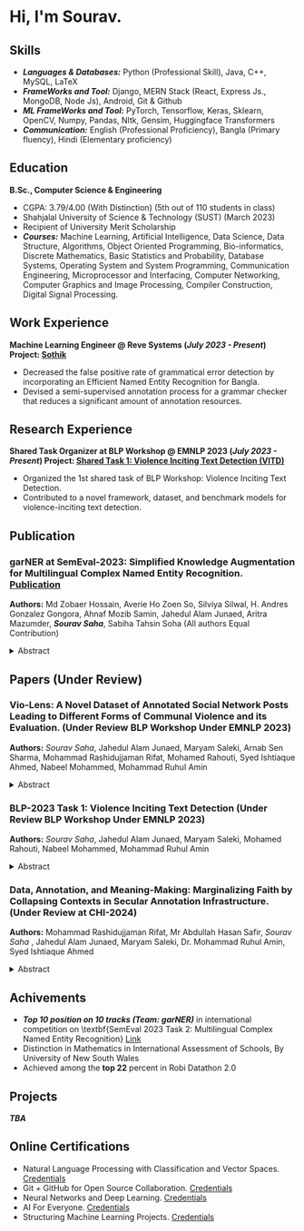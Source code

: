 # Hi, I'm Sourav.

## Skills
- ***Languages & Databases:*** Python (Professional Skill), Java, C++, MySQL, LaTeX
- ***FrameWorks and Tool:*** Django, MERN Stack (React, Express Js., MongoDB, Node Js), Android, Git & Github
- ***ML FrameWorks and Tool:*** PyTorch, Tensorflow, Keras, Sklearn, OpenCV, Numpy, Pandas, Nltk, Gensim, Huggingface Transformers
- ***Communication:*** English (Professional Proficiency), Bangla (Primary fluency), Hindi (Elementary proficiency)

## Education		        		
**B.Sc., Computer Science & Engineering**
- CGPA: 3.79/4.00 (With Distinction) (5th out of 110 students in class)
- Shahjalal University of Science & Technology (SUST) (March 2023)
- Recipient of University Merit Scholarship
- ***Courses:*** Machine Learning, Artificial Intelligence, Data Science, Data Structure, Algorithms, Object Oriented Programming, Bio-informatics, Discrete Mathematics, Basic Statistics and Probability, Database Systems, Operating System and System Programming, Communication Engineering, Microprocessor and Interfacing, Computer Networking, Computer Graphics and Image Processing, Compiler Construction, Digital Signal Processing.

## Work Experience
**Machine Learning Engineer @ Reve Systems (_July 2023 - Present_) Project: [Sothik](https://spell.bangla.gov.bd/)**
- Decreased the false positive rate of grammatical error detection by incorporating an Efficient Named Entity Recognition for Bangla.
- Devised a semi-supervised annotation process for a grammar checker that reduces a significant amount of annotation resources.

## Research Experience
**Shared Task Organizer at BLP Workshop @ EMNLP 2023 (_July 2023 - Present_) Project: [Shared Task 1: Violence Inciting Text Detection (VITD)](https://github.com/blp-workshop/blp_task1)**
- Organized the 1st shared task of BLP Workshop: Violence Inciting Text Detection.
- Contributed to a novel framework, dataset, and benchmark models for violence-inciting text detection.

## Publication
### garNER at SemEval-2023: Simplified Knowledge Augmentation for Multilingual Complex Named Entity Recognition. [Publication](https://aclanthology.org/2023.semeval-1.114.pdf)
**Authors:** Md Zobaer Hossain, Averie Ho Zoen So, Silviya Silwal, H. Andres Gonzalez Gongora, Ahnaf Mozib Samin, Jahedul Alam Junaed, Aritra Mazumder, ***Sourav Saha***, Sabiha Tahsin Soha (All authors Equal Contribution)
<details><summary> Abstract </summary> This paper presents our solution, garNER, to the SemEval-2023 MultiConer task. We propose a knowledge augmentation approach by directly querying entities from Wikipedia
API and appending the summaries of the entities to the input sentence. These entities are either retrieved from the labeled training set (Gold Entity) or from off-the-shelf entity taggers (Entity Extractor). Ensemble methods are then applied across multiple models to get the final prediction. Our analysis shows that the added contexts are beneficial only when such contexts are relevant to the target-named entities, but detrimental when the contexts are irrelevant.</details>

## Papers (Under Review)
### Vio-Lens: A Novel Dataset of Annotated Social Network Posts Leading to Different Forms of Communal Violence and its Evaluation. (Under Review BLP Workshop Under EMNLP 2023)
**Authors:** *Sourav Saha*, Jahedul Alam Junaed, Maryam Saleki, Arnab Sen Sharma, Mohammad Rashidujjaman Rifat, Mohamed Rahouti, Syed Ishtiaque Ahmed, Nabeel Mohammed, Mohammad Ruhul Amin
<details><summary> Abstract </summary> TBA</details>
  
### BLP-2023 Task 1: Violence Inciting Text Detection (Under Review BLP Workshop Under EMNLP 2023)
**Authors:** *Sourav Saha*, Jahedul Alam Junaed, Maryam Saleki, Mohamed Rahouti, Nabeel Mohammed, Mohammad Ruhul Amin
<details> <summary> Abstract </summary>TBA </details>

### Data, Annotation, and Meaning-Making: Marginalizing Faith by Collapsing Contexts in Secular Annotation Infrastructure. (Under Review at CHI-2024)
**Authors:** Mohammad Rashidujjaman Rifat, Mr Abdullah Hasan Safir, *Sourav Saha* , Jahedul Alam Junaed, Maryam Saleki, Dr. Mohammad Ruhul Amin, Syed Ishtiaque Ahmed
<details> <summary> Abstract </summary> TBA </details>

## Achivements
- ***Top 10 position on 10 tracks (Team: garNER)*** in international competition on \textbf{SemEval 2023 Task 2: Multilingual Complex Named Entity Recognition} [Link](https://multiconer.github.io/results)
- Distinction in Mathematics in International Assessment of Schools, By University of New South Wales
- Achieved among the **top 22** percent in Robi Datathon 2.0

## Projects
***TBA***

## Online Certifications
- Natural Language Processing with Classification and Vector Spaces. [Credentials](https://www.coursera.org/account/accomplishments/certificate/73STH9FMZBP4)
- Git + GitHub for Open Source Collaboration. [Credentials](https://www.coursera.org/account/accomplishments/certificate/5M92N56TV9HT)
- Neural Networks and Deep Learning. [Credentials](https://www.coursera.org/account/accomplishments/certificate/7MGXPZJ9655Z)
- AI For Everyone. [Credentials](https://www.coursera.org/account/accomplishments/certificate/G7GT4BWP74HU)
- Structuring Machine Learning Projects. [Credentials](https://www.coursera.org/account/accomplishments/certificate/T7MTS33U3EP7)
